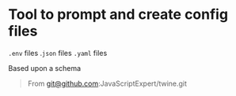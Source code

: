 # Tool to prompt and create config files

`.env` files
.`json` files
`.yaml` files

Based upon a schema

> From git@github.com:JavaScriptExpert/twine.git